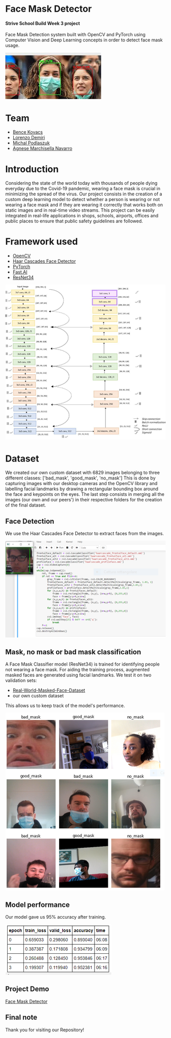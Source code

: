 
# Face Mask Detector 
#### Strive School Build Week 3 project
Face Mask Detection system built with OpenCV and PyTorch using Computer Vision and Deep Learning concepts in order to detect face mask usage.

![](faceDetected.jpg)


# Team
* [Bence Kovacs](https://github.com/kovacsbelsen)
* [Lorenzo Demiri](https://github.com/lorenzodemiri)
* [Michal Podlaszuk](https://github.com/MichalPodlaszuk)
* [Agnese Marchisella Navarro](https://github.com/comicodex)


# Introduction
Considering the state of the world today with thousands of people dying everyday due to the Covid-19 pandemic, wearing a face mask is crucial in minimizing the spread of the virus. Our project consists in the creation of a custom deep learning model to detect whether a person is wearing or not wearing a face mask and if they are wearing it correctly that works both on static images and in real-time video streams. This project can be easily integrated in real-life applications in shops, schools, airports, offices and public places to ensure that public safety guidelines are followed.


# Framework used
* [OpenCV](https://opencv.org)
* [Haar Cascades Face Detector](https://github.com/opencv/opencv/tree/master/data/haarcascades)
* [PyTorch](https://pytorch.org)
* [Fast.AI](https://docs.fast.ai)
* [ResNet34](https://https://pytorch.org/hub/pytorch_vision_resnet/)

![](resnet34architecture.jpg)


# Dataset
We created our own custom dataset with 6829 images belonging to three different classes:  ['bad_mask', 'good_mask', 'no_mask'] 
This is done by capturing images with our desktop cameras and the OpenCV library and labelling facial landmarks by drawing a rectangular bounding box around the face and keypoints on the eyes. The last step consists in merging all the images (our own and our peers') in their respective folders for the creation of the final dataset.


## Face Detection
We use the Haar Cascades Face Detector to extract faces from the images.

![](faceextraction.PNG)


## Mask, no mask or bad mask classification
A Face Mask Classifier model (ResNet34) is trained for identifying people not wearing a face mask. For aiding the training process, augmented masked faces are generated using facial landmarks. We test it on two validation sets:

* [Real-World-Masked-Face-Dataset](https://github.com/X-zhangyang/Real-World-Masked-Face-Dataset)
* our own custom dataset

This allows us to keep track of the model's performance. 

![](classification.PNG)


## Model performance
Our model gave us 95% accuracy after training.

![](accuracy.png)


## Project Demo
[Face Mask Detector](https://drive.google.com/file/d/1h1-cLRCltDYIkGdMwj1TToPM6Fnqy6jP/view)


## Final note
Thank you for visiting our Repository!

